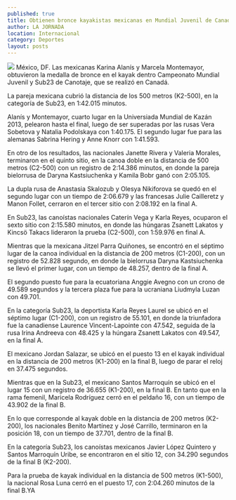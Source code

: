 ```yaml
---
published: true
title: Obtienen bronce kayakistas mexicanas en Mundial Juvenil de Canadá
author: LA JORNADA
location: Internacional
category: Deportes
layout: posts
---
```


![](http://i.imgur.com/AGoJuIqm.jpg)
México, DF. Las mexicanas Karina Alanís y Marcela Montemayor, obtuvieron la medalla de bronce en el kayak dentro Campeonato Mundial Juvenil y Sub23 de Canotaje, que se realizó en Canadá.

La pareja mexicana cubrió la distancia de los 500 metros (K2-500), en la categoría de Sub23, en 1:42.015 minutos.

Alanís y Montemayor, cuarto lugar en la Universiada Mundial de Kazán 2013, pelearon hasta el final, luego de ser superadas por las rusas Vera Sobetova y Natalia Podolskaya con 1:40.175. El segundo lugar fue para las alemanas Sabrina Hering y Anne Knorr con 1:41.593.

En otro de los resultados, las nacionales Janette Rivera y Valeria Morales, terminaron en el quinto sitio, en la canoa doble en la distancia de 500 metros (C2-500) con un registro de 2:14.386 minutos, en donde la pareja bielorrusa de Daryna Kastsiuchenka y Kamila Bobr ganó con 2:05.105.

La dupla rusa de Anastasia Skalozub y Olesya Nikiforova se quedó en el segundo lugar con un tiempo de 2:06.679 y las francesas Julie Cailleretz y Manon Follet, cerraron en el tercer sitio con 2:08.192 en la final A.

En Sub23, las canoístas nacionales Caterín Vega y Karla Reyes, ocuparon el sexto sitio con 2:15.580 minutos, en donde las húngaras Zsanett Lakatos y Kincsö Takacs lideraron la prueba (C2-500), con 1:59.976 en final A.

Mientras que la mexicana Jitzel Parra Quiñones, se encontró en el séptimo lugar de la canoa individual en la distancia de 200 metros (C1-200), con un registro de 52.828 segundo, en donde la bielorrusa Daryna Kastsiuchenka se llevó el primer lugar, con un tiempo de 48.257, dentro de la final A.

El segundo puesto fue para la ecuatoriana Anggie Avegno con un crono de 49.589 segundos y la tercera plaza fue para la ucraniana Liudmyla Luzan con 49.701.

En la categoría Sub23, la deportista Karla Reyes Laurel se ubicó en el séptimo lugar (C1-200), con un registro de 55.101, en donde la triunfadora fue la canadiense Laurence Vincent-Lapointe con 47.542, seguida de la rusa Irina Andreeva con 48.425 y la húngara Zsanett Lakatos con 49.547, en la final A.

El mexicano Jordan Salazar, se ubicó en el puesto 13 en el kayak individual en la distancia de 200 metros (K1-200) en la final B, luego de parar el reloj en 37.475 segundos.

Mientras que en la Sub23, el mexicano Santos Marroquín se ubicó en el lugar 15 con un registro de 36.655 (K1-200), en la final B. En tanto que en la rama femenil, Maricela Rodríguez cerró en el peldaño 16, con un tiempo de 43.902 de la final B.

En lo que corresponde al kayak doble en la distancia de 200 metros (K2-200), los nacionales Benito Martínez y José Carrillo, terminaron en la posición 18, con un tiempo de 37.701, dentro de la final B.

En la categoría Sub23, los canoístas mexicanos Javier López Quintero y Santos Marroquín Uribe, se encontraron en el sitio 12, con 34.290 segundos de la final B (K2-200).

Para la prueba de kayak individual en la distancia de 500 metros (K1-500), la nacional Rosa Luna cerró en el puesto 17, con 2:04.260 minutos de la final B.YA
